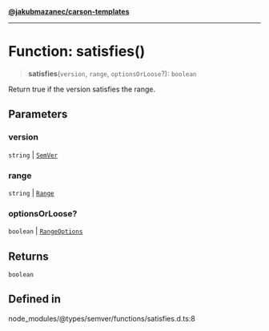 [**@jakubmazanec/carson-templates**](../../../README.md)

---

# Function: satisfies()

> **satisfies**(`version`, `range`, `optionsOrLoose`?): `boolean`

Return true if the version satisfies the range.

## Parameters

### version

`string` | [`SemVer`](../classes/SemVer.md)

### range

`string` | [`Range`](../classes/Range.md)

### optionsOrLoose?

`boolean` | [`RangeOptions`](../interfaces/RangeOptions.md)

## Returns

`boolean`

## Defined in

node_modules/@types/semver/functions/satisfies.d.ts:8

